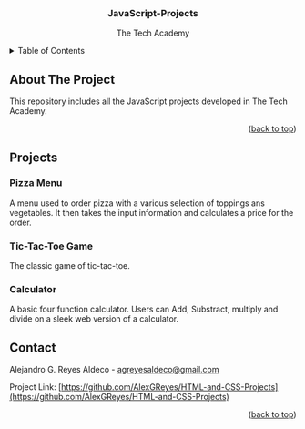 <div id="top"></div>


<!-- PROJECT LOGO -->
<br />
<div align="center">
  <!--a href="https://github.com/othneildrew/Best-README-Template">
    <img src="images/logo.png" alt="Logo" width="80" height="80">
  </a-->

  <h3 align="center">JavaScript-Projects</h3>

  <p align="center">
    The Tech Academy
    <br />
  </p>
</div>



<!-- TABLE OF CONTENTS -->
<details>
  <summary>Table of Contents</summary>
  <ol>
    <li>
      <a href="#about-the-project">About This Repo</a>
    </li>
    <li><a href="#projects">Projects</a></li>
    <li><a href="#contact">Contact</a></li>
  </ol>
</details>


<!-- ABOUT THE PROJECT -->
## About The Project

<!-- [![Product Name Screen Shot][product-screenshot]](https://example.com)-->

This repository includes all the JavaScript projects developed in The Tech Academy.

<p align="right">(<a href="#top">back to top</a>)</p>


<!-- PROJECTS -->

## Projects

### Pizza Menu
A menu used to order pizza with a various selection of toppings ans vegetables. It then takes the input information and calculates a price for the order.

### Tic-Tac-Toe Game

The classic game of tic-tac-toe. 

### Calculator

A basic four function calculator. Users can Add, Substract, multiply and divide on a sleek web version of a calculator.

<!-- CONTACT -->
## Contact

Alejandro G. Reyes Aldeco - agreyesaldeco@gmail.com

Project Link: [https://github.com/AlexGReyes/HTML-and-CSS-Projects](https://github.com/AlexGReyes/HTML-and-CSS-Projects)

<p align="right">(<a href="#top">back to top</a>)</p>

